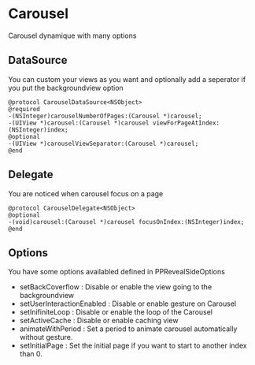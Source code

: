 Carousel
========
Carousel dynamique with many options

## DataSource

You can custom your views as you want and optionally add a seperator if you put the backgroundview option
    
    @protocol CarouselDataSource<NSObject>
    @required
    -(NSInteger)carouselNumberOfPages:(Carousel *)carousel;
    -(UIView *)carousel:(Carousel *)carousel viewForPageAtIndex:(NSInteger)index;
    @optional
    -(UIView *)carouselViewSeparator:(Carousel *)carousel;
    @end

## Delegate

You are noticed when carousel focus on a page
    
    @protocol CarouselDelegate<NSObject>
    @optional
    -(void)carousel:(Carousel *)carousel focusOnIndex:(NSInteger)index;
    @end




## Options
You have some options availabled defined in PPRevealSideOptions

* setBackCoverflow : Disable or enable the view going to the backgroundview
* setUserInteractionEnabled : Disable or enable gesture on Carousel
* setInifiniteLoop : Disable or enable the loop of the Carousel
* setActiveCache : Disable or enable caching view
* animateWithPeriod : Set a period to animate carousel automatically without gesture.
* setInitialPage : Set the initial page if you want to start to another index than 0.

